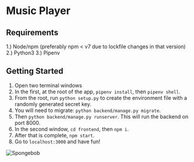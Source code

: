 # Music Player

## Requirements

1.) Node/npm (preferably npm < v7 due to lockfile changes in that version)
2.) Python3
3.) Pipenv

## Getting Started

1. Open two terminal windows
2. In the first, at the root of the app, `pipenv install`, then `pipenv shell`.
3. From the root, run `python setup.py` to create the environment file with a randomly generated secret key.
4. You will need to migrate: `python backend/manage.py migrate`.
5. Then `python backend/manage.py runserver`. This will run the backend on port 8000.
6. In the second window, `cd frontend`, then `npm i`.
7. After that is complete, `npm start`.
8. Go to `localhost:3000` and have fun!

![Spongebob](https://media.giphy.com/media/tqfS3mgQU28ko/giphy.gif)
